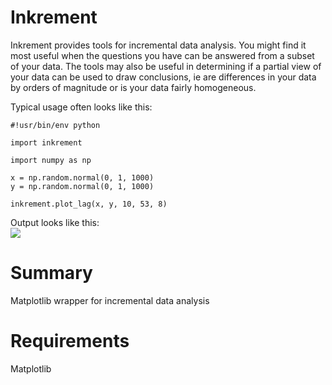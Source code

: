 Inkrement
=========

Inkrement provides tools for incremental data analysis. You might find it most useful when the questions you have can be answered from a subset of your data. The tools may also be useful in determining if a partial view of your data can be used to draw conclusions, ie are differences in your data by orders of magnitude or is your data fairly homogeneous.  

Typical usage often looks like this:

    #!usr/bin/env python
	
	import inkrement
	
	import numpy as np
	
	x = np.random.normal(0, 1, 1000)
	y = np.random.normal(0, 1, 1000)
	
	inkrement.plot_lag(x, y, 10, 53, 8)
	
Output looks like this:  
![](https://github.com/Ecboxer/inkrement/docs/testplot.png)
	
Summary
=======

Matplotlib wrapper for incremental data analysis

Requirements
============

Matplotlib
